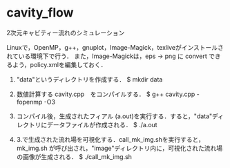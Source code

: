 # cavity_flow
2次元キャビティー流れのシミュレーション

Linuxで，OpenMP，g++，gnuplot，Image-Magick，texliveがインストールされている環境下で行う．
また，Image-Magickは，eps → png に convert できるよう，policy.xmlを編集しておく．

1. "data"というディレクトリを作成する．
$ mkdir data

2. 数値計算する cavity.cpp　をコンパイルする．
$ g++ cavity.cpp -fopenmp -O3

3. コンパイル後，生成されたフィアル (a.out)を実行する．すると，"data"ディレクトリにデータファイルが作成される．
$ ./a.out 

4. 3.で生成された流れ場を可視化する．call_mk_img.shを実行すると，mk_img.sh が呼び出され，"image"ディレクトリ内に，可視化された流れ場の画像が生成される．
$ ./call_mk_img.sh

